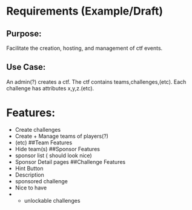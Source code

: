 # Requirements (Example/Draft)
## Purpose:
Facilitate the creation, hosting, and management of ctf events.
## Use Case:
An admin(?) creates a ctf. The ctf contains teams,challenges,(etc). Each challenge has attributes x,y,z.(etc).
# Features:
- Create challenges
- Create + Manage teams of players(?)
- (etc)
##Team Features
- Hide team(s)
##Sponsor Features
- sponsor list ( should look nice)
- Sponsor Detail pages
##Challenge Features
- Hint Button
- Description
- sponsored challenge
- Nice to have
- - unlockable challenges
##
